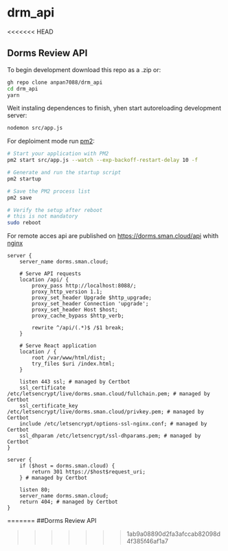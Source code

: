 # drm_api

<<<<<<< HEAD
## Dorms Review API

To begin development download this repo as a .zip or:

```bash
gh repo clone anpan7088/drm_api
cd drm_api
yarn 
```

Weit instaling dependences to finish, yhen start autoreloading development server:

```bash
nodemon src/app.js
```

For deploiment mode run [pm2](https://pm2.keymetrics.io/):

```bash
# Start your application with PM2
pm2 start src/app.js --watch --exp-backoff-restart-delay 10 -f

# Generate and run the startup script
pm2 startup

# Save the PM2 process list
pm2 save

# Verify the setup after reboot
# this is not mandatory
sudo reboot
```

For remote acces api are published on https://dorms.sman.cloud/api whith [nginx](https://nginx.org/)

```nginx
server {
    server_name dorms.sman.cloud;

    # Serve API requests
    location /api/ {
        proxy_pass http://localhost:8088/;
        proxy_http_version 1.1;
        proxy_set_header Upgrade $http_upgrade;
        proxy_set_header Connection 'upgrade';
        proxy_set_header Host $host;
        proxy_cache_bypass $http_verb;

        rewrite ^/api/(.*)$ /$1 break;
    }

    # Serve React application
    location / {
        root /var/www/html/dist;
        try_files $uri /index.html;
    }

    listen 443 ssl; # managed by Certbot
    ssl_certificate /etc/letsencrypt/live/dorms.sman.cloud/fullchain.pem; # managed by Certbot
    ssl_certificate_key /etc/letsencrypt/live/dorms.sman.cloud/privkey.pem; # managed by Certbot
    include /etc/letsencrypt/options-ssl-nginx.conf; # managed by Certbot
    ssl_dhparam /etc/letsencrypt/ssl-dhparams.pem; # managed by Certbot
}

server {
    if ($host = dorms.sman.cloud) {
        return 301 https://$host$request_uri;
    } # managed by Certbot

    listen 80;
    server_name dorms.sman.cloud;
    return 404; # managed by Certbot
}
```
=======
##Dorms Review API
>>>>>>> 1ab9a08890d2fa3afccab82098d4f385f46af1a7


